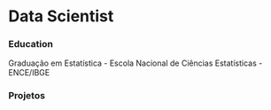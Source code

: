 # Data Scientist

### Education
Graduação em Estatística - Escola Nacional de Ciências Estatísticas - ENCE/IBGE

### Projetos
